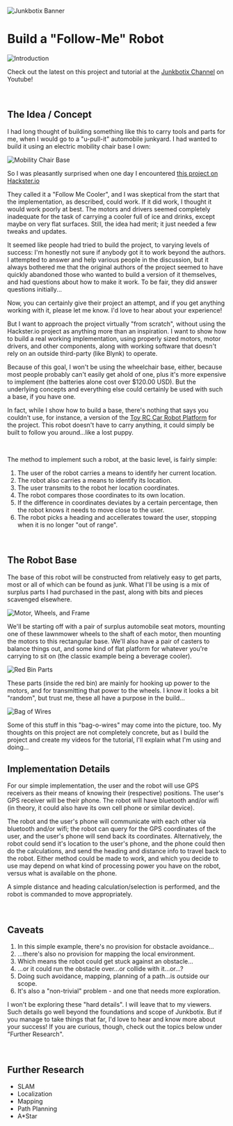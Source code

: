 ![Junkbotix Banner](./images/banner-1024px.jpg)

# Build a "Follow-Me" Robot

![Introduction](./images/introduction-720px.jpg)

Check out the latest on this project and tutorial at the [Junkbotix Channel](https://www.youtube.com/channel/UCNxQ47xBEYjD-mey_lxj9Aw) on Youtube!

<br>

## The Idea / Concept

I had long thought of building something like this to carry tools and parts for me, when I would go to a "u-pull-it" automobile junkyard. I had wanted to build it using an electric mobility chair base I own:

![Mobility Chair Base](./images/mobility-chair-base-720px.jpg)

So I was pleasantly surprised when one day I encountered [this project on Hackster.io](https://www.hackster.io/hackershack/make-an-autonomous-follow-me-cooler-7ca8bc)

They called it a "Follow Me Cooler", and I was skeptical from the start that the implementation, as described, could work. If it did work, I thought it would work poorly at best. The motors and drivers seemed completely inadequate for the task of carrying a cooler full of ice and drinks, except maybe on very flat surfaces. Still, the idea had merit; it just needed a few tweaks and updates.

It seemed like people had tried to build the project, to varying levels of success: I'm honestly not sure if anybody got it to work beyond the authors. I attempted to answer and help various people in the discussion, but it always bothered me that the original authors of the project seemed to have quickly abandoned those who wanted to build a version of it themselves, and had questions about how to make it work. To be fair, they did answer questions initially...

Now, you can certainly give their project an attempt, and if you get anything working with it, please let me know. I'd love to hear about your experience!

But I want to approach the project virtually "from scratch", without using the Hackster.io project as anything more than an inspiration. I want to show how to build a real working implementation, using properly sized motors, motor drivers, and other components, along with working software that doesn't rely on an outside third-party (like Blynk) to operate.

Because of this goal, I won't be using the wheelchair base, either, because most people probably can't easily get ahold of one, plus it's more expensive to implement (the batteries alone cost over $120.00 USD). But the underlying concepts and everything else could certainly be used with such a base, if you have one.

In fact, while I show how to build a base, there's nothing that says you couldn't use, for instance, a version of the [Toy RC Car Robot Platform](https://github.com/junkbotix/toy-rc-car-robot-platform) for the project. This robot doesn't have to carry anything, it could simply be built to follow you around...like a lost puppy.

<br>

The method to implement such a robot, at the basic level, is fairly simple:

1. The user of the robot carries a means to identify her current location.
2. The robot also carries a means to identify its location.
3. The user transmits to the robot her location coordinates.
4. The robot compares those coordinates to its own location.
5. If the difference in coordinates deviates by a certain percentage, then the robot knows it needs to move close to the user.
6. The robot picks a heading and accellerates toward the user, stopping when it is no longer "out of range".

<br>

## The Robot Base

The base of this robot will be constructed from relatively easy to get parts, most or all of which can be found as junk. What I'll be using is a mix of surplus parts I had purchased in the past, along with bits and pieces scavenged elsewhere.

![Motor, Wheels, and Frame](./images/motors-wheels-and-frame-720px.jpg)

We'll be starting off with a pair of surplus automobile seat motors, mounting one of these lawnmower wheels to the shaft of each motor, then mounting the motors to this rectangular base. We'll also have a pair of casters to balance things out, and some kind of flat platform for whatever you're carrying to sit on (the classic example being a beverage cooler).

![Red Bin Parts](./images/red-bin-with-parts-720px.jpg)

These parts (inside the red bin) are mainly for hooking up power to the motors, and for transmitting that power to the wheels. I know it looks a bit "random", but trust me, these all have a purpose in the build...

![Bag of Wires](./images/bag-of-wires-720px.jpg)

Some of this stuff in this "bag-o-wires" may come into the picture, too. My thoughts on this project are not completely concrete, but as I build the project and create my videos for the tutorial, I'll explain what I'm using and doing...

## Implementation Details

For our simple implementation, the user and the robot will use GPS receivers as their means of knowing their (respective) positions. The user's GPS receiver will be their phone. The robot will have bluetooth and/or wifi (in theory, it could also have its own cell phone or similar device).

The robot and the user's phone will communicate with each other via bluetooth and/or wifi; the robot can query for the GPS coordinates of the user, and the user's phone will send back its coordinates. Alternatively, the robot could send it's location to the user's phone, and the phone could then do the calculations, and send the heading and distance info to travel back to the robot. Either method could be made to work, and which you decide to use may depend on what kind of processing power you have on the robot, versus what is available on the phone.

A simple distance and heading calculation/selection is performed, and the robot is commanded to move appropriately.

<br>

## Caveats

1. In this simple example, there's no provision for obstacle avoidance...
2. ...there's also no provision for mapping the local environment.
3. Which means the robot could get stuck against an obstacle...
4. ...or it could run the obstacle over...or collide with it...or...?
5. Doing such avoidance, mapping, planning of a path...is outside our scope.
6. It's also a "non-trivial" problem - and one that needs more exploration.

I won't be exploring these "hard details". I will leave that to my viewers. Such details go well beyond the foundations and scope of Junkbotix. But if you manage to take things that far, I'd love to hear and know more about your success! If you are curious, though, check out the topics below under "Further Research".

<br>

## Further Research

* SLAM
* Localization
* Mapping
* Path Planning
* A*Star